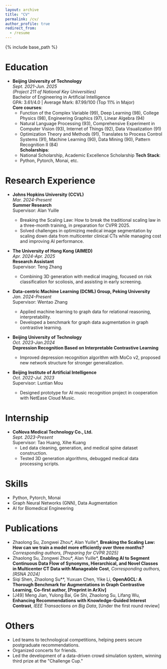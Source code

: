 ```yaml
---
layout: archive
title: "CV"
permalink: /cv/
author_profile: true
redirect_from:
  - /resume
---
```


{% include base_path %}

Education
======
* **Beijing University of Technology**  
  *Sept. 2021-Jun. 2025*  
  *(Project 211 of National Key Universities)*  
  Bachelor of Engineering in Artificial Intelligence  
  GPA: 3.61/4.0 | Average Mark: 87.99/100 (Top 11% in Major)  
  **Core courses**:  
  - Function of the Complex Variable (99), Deep Learning (98), College Physics (98), Engineering Graphics (97), Linear Algebra (94)  
  - Natural Language Processing (93), Comprehensive Experiment in Computer Vision (93), Internet of Things (92), Data Visualization (91)  
  - Optimization Theory and Methods (91), Translates to Process Control Systems (91), Machine Learning (90), Data Mining (90), Pattern Recognition II (84)  
  **Scholarships**:  
  - National Scholarship, Academic Excellence Scholarship
  **Tech Stack**:  
  - Python, Pytorch, Monai, etc.

Research Experience
======
* **Johns Hopkins University (CCVL)**  
  *Mar. 2024-Present*  
  **Summer Research**  
  Supervisor: Alan Yuille  
  - Breaking the Scaling Law: How to break the traditional scaling law in a three-month training, in preparation for CVPR 2025.  
  - Solved challenges in optimizing medical image segmentation by scaling down data from multicenter clinical CTs while managing cost and improving AI performance.

* **The University of Hong Kong (AIMED)**  
  *Apr. 2024-Apr. 2025*  
  **Research Assistant**  
  Supervisor: Teng Zhang  
  - Combining 3D generation with medical imaging, focused on risk classification for scoliosis, and assisting in early screening.

* **Data-centric Machine Learning (DCML) Group, Peking University**  
  *Jan. 2024-Present*  
  Supervisor: Wentao Zhang  
  - Applied machine learning to graph data for relational reasoning, interpretability.  
  - Developed a benchmark for graph data augmentation in graph contrastive learning.

* **Beijing University of Technology**  
  *Oct. 2023-Jan.2024*  
  **Depression Recognition Based on Interpretable Contrastive Learning**  
  - Improved depression recognition algorithm with MoCo v2, proposed new network structure for stronger generalization.

* **Beijing Institute of Artificial Intelligence**  
  *Oct. 2022-Jul. 2023*  
  Supervisor: Luntian Mou  
  - Designed prototype for AI music recognition project in cooperation with NetEase Cloud Music.

Internship
======
* **CoNova Medical Technology Co., Ltd.**  
  *Sept. 2023-Present*  
  Supervisor: Tao Huang, Xihe Kuang  
  - Led data cleaning, generation, and medical spine dataset construction.  
  - Tested 3D generation algorithms, debugged medical data processing scripts.

Skills
======
* Python, Pytorch, Monai  
* Graph Neural Networks (GNN), Data Augmentation  
* AI for Biomedical Engineering

Publications
======
* Zhaolong Su, Zongwei Zhou*, Alan Yuille*, **Breaking the Scaling Law: How can we train a model more efficiently over three months?** *Corresponding authors, [Preparing for CVPR 2025]*  
* Zhaolong Su, Zongwei Zhou*, Alan Yuille*, **Enabling AI to Segment Continuous Data Flow of Synonyms, Hierarchical, and Novel Classes in Multicenter CT Data with Manageable Cost**, *Corresponding authors, [RSNA 2024]*  
* Siqi Shen, Zhaolong Su**, Yuxuan Chen, Yike Li, **OpenAGCL: A Thorough Benchmark for Augmentations in Graph Contrastive Learning**, **Co-first author, [Preprint in ArXiv]**  
* [J49] Meng Jian, Yulong Bai, Ge Shi, Zhaolong Su, Lifang Wu, **Enhancing Recommendations with Knowledge-Guided Interest Contrast**, *IEEE Transactions on Big Data*, [Under the first round review]

Others
======
* Led teams to technological competitions, helping peers secure postgraduate recommendations.  
* Organized concerts for friends.  
* Led the development of a data-driven crowd simulation system, winning third prize at the "Challenge Cup."

